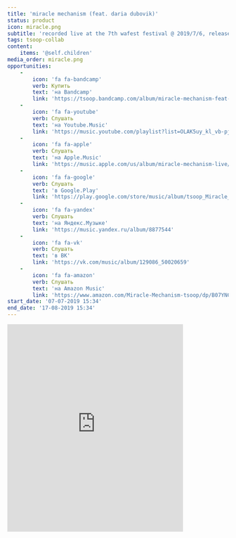 ```yaml
---
title: 'miracle mechanism (feat. daria dubovik)'
status: product
icon: miracle.png
subtitle: 'recorded live at the 7th wafest festival @ 2019/7/6, released @ 2019/7/17'
tags: tsoop-collab
content:
    items: '@self.children'
media_order: miracle.png
opportunities:
    -
        icon: 'fa fa-bandcamp'
        verb: Купить
        text: 'на Bandcamp'
        link: 'https://tsoop.bandcamp.com/album/miracle-mechanism-feat-daria-dubovik-live-wafest19'
    -
        icon: 'fa fa-youtube'
        verb: Слушать
        text: 'на Youtube.Music'
        link: 'https://music.youtube.com/playlist?list=OLAK5uy_kl_vb-pjGJRV3v5fBA1ZtbvERuit87vsk'
    -
        icon: 'fa fa-apple'
        verb: Слушать
        text: 'на Apple.Music'
        link: 'https://music.apple.com/us/album/miracle-mechanism-live/1483671339'
    -
        icon: 'fa fa-google'
        verb: Слушать
        text: 'в Google.Play'
        link: 'https://play.google.com/store/music/album/tsoop_Miracle_Mechanism?id=Bgdcsjlo2ey3xoi22qsjbkmrhlq&tid=song-T2vkgbvjbgrviwcybnhn4ft25zi'
    -
        icon: 'fa fa-yandex'
        verb: Слушать
        text: 'на Яндекс.Музыке'
        link: 'https://music.yandex.ru/album/8877544'
    -
        icon: 'fa fa-vk'
        verb: Слушать
        text: 'в ВК'
        link: 'https://vk.com/music/album/129086_50020659'
    -
        icon: 'fa fa-amazon'
        verb: Слушать
        text: 'на Amazon Music'
        link: 'https://www.amazon.com/Miracle-Mechanism-tsoop/dp/B07YNC3KBX/ref=sr_1_1?keywords=tsoop&qid=1577706006&s=dmusic&sr=1-1'
start_date: '07-07-2019 15:34'
end_date: '17-08-2019 15:34'
---
```


<iframe style="border: 0; width: 400px; height: 472px;" src="https://bandcamp.com/EmbeddedPlayer/album=3719716987/size=large/bgcol=ffffff/linkcol=0687f5/artwork=small/transparent=true/" seamless><a href="http://tsoop.bandcamp.com/album/miracle-mechanism-feat-daria-dubovik-live-wafest19">miracle mechanism (feat. daria dubovik) live @ wafest&#39;19 by tsoop</a></iframe>
